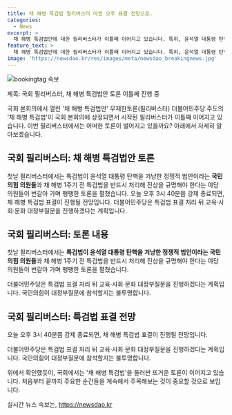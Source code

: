 ```yaml
---
title: 채 해병 특검법 필리버스터 야권 오후 표결 전망으로.
categories:
  - News
excerpt: >
  채 해병 특검법안에 대한 필리버스터가 이틀째 이어지고 있습니다. 특히, 윤석열 대통령 탄핵을 겨냥한 정쟁적 법안이라는 국민의힘 의원들과 진상규명을 강조하는 야당 의원들 간의 팽팽한 토론이 벌어졌습니다. 필리버스터는 오늘 오후 강제 종료될 예정이며, 그 이후 특검법 표결이 예정되어 있습니다. 더불어민주당은 이후 대정부질문을 진행할 계획이나, 국민의힘의 참석 여부는 불투명합니다.
feature_text: >
  채 해병 특검법안에 대한 필리버스터가 이틀째 이어지고 있습니다. 특히, 윤석열 대통령 탄핵을 겨냥한 정쟁적 법안이라는 국민의힘 의원들과 진상규명을 강조하는 야당 의원들 간의 팽팽한 토론이 벌어졌습니다. 필리버스터는 오늘 오후 강제 종료될 예정이며, 그 이후 특검법 표결이 예정되어 있습니다. 더불어민주당은 이후 대정부질문을 진행할 계획이나, 국민의힘의 참석 여부는 불투명합니다.
image: 'https://newsdao.kr/res/images/meta/newsdao_breakingnews.jpg'
---
```


<p><img src="https://newsdao.kr/res/images/meta/newsdao_breakingnews.jpg" alt="bookingtag 속보" /></p>

<p>제목: 국회 필리버스터, 채 해병 특검법안 토론 이틀째 진행 중</p>

<p>국회 본회의에서 열린 '채 해병 특검법안' 무제한토론(필리버스터) 더불어민주당 주도의 '채 해병 특검법'이 국회 본회의에 상정되면서 시작된 필리버스터가 이틀째 이어지고 있습니다. 이번 필리버스터에서는 어떠한 토론이 벌어지고 있을까요? 아래에서 자세히 알아보겠습니다. </p>

<h2 data-ke-size="size26">국회 필리버스터: 채 해병 특검법안 토론</h2>

<p data-ke-size="size16">첫날 필리버스터에서는 특검법이 윤석열 대통령 탄핵을 겨냥한 정쟁적 법안이라는 <b>국민의힘 의원들</b>과 채 해병 1주기 전 특검법을 반드시 처리해 진상을 규명해야 한다는 야당 의원들이 번갈아 가며 팽팽한 토론을 펼쳤습니다. 오늘 오후 3시 40분쯤 강제 종료되면, 채 해병 특검법 표결이 진행될 전망입니다. 더불어민주당은 특검법 표결 처리 뒤 교육·사회·문화 대정부질문을 진행하겠다는 계획입니다. </p>

<h2 data-ke-size="size26">국회 필리버스터: 토론 내용</h2>

<p data-ke-size="size16">첫날 필리버스터에서는 <b>특검법이 윤석열 대통령 탄핵을 겨냥한 정쟁적 법안이라는 국민의힘 의원들</b>과 채 해병 1주기 전 특검법을 반드시 처리해 진상을 규명해야 한다는 야당 의원들이 번갈아 가며 팽팽한 토론을 펼쳤습니다. </p>

<p data-ke-size="size16">더불어민주당은 특검법 표결 처리 뒤 교육·사회·문화 대정부질문을 진행하겠다는 계획입니다. 국민의힘이 대정부질문에 참석할지는 불투명합니다.</p>

<h2 data-ke-size="size26">국회 필리버스터: 특검법 표결 전망</h2>

<p data-ke-size="size16">오늘 오후 3시 40분쯤 강제 종료되면, 채 해병 특검법 표결이 진행될 전망입니다. </p>

<p data-ke-size="size16">더불어민주당은 특검법 표결 처리 뒤 교육·사회·문화 대정부질문을 진행하겠다는 계획입니다. 국민의힘이 대정부질문에 참석할지는 불투명합니다.</p>

<p>위에서 확인했듯이, 국회에서는 '채 해병 특검법'을 둘러싼 뜨거운 토론이 이어지고 있습니다. 처음부터 끝까지 주요한 순간들을 계속해서 주목해보는 것이 중요할 것으로 보입니다.</p>
실시간 뉴스 속보는, <a href="https://newsdao.kr" rel="dofollow">https://newsdao.kr</a>


